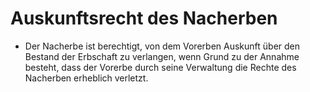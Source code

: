 # Auskunftsrecht des Nacherben

- Der Nacherbe ist berechtigt, von dem Vorerben Auskunft über den Bestand der Erbschaft zu verlangen, wenn Grund zu der Annahme besteht, dass der Vorerbe durch seine Verwaltung die Rechte des Nacherben erheblich verletzt.

